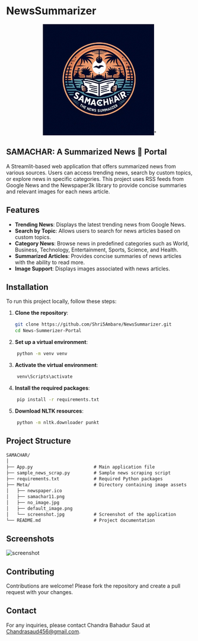 # NewsSummarizer
<p align="center">
  <img src="Meta/samachar.jpg" alt="screenshot" style="width:300px;height:auto;">" 
</p>



## SAMACHAR: A Summarized News 📰 Portal
A Streamlit-based web application that offers summarized news from various sources. Users can access trending news, search by custom topics, or explore news in specific categories. This project uses RSS feeds from Google News and the Newspaper3k library to provide concise summaries and relevant images for each news article.


## Features

- **Trending News**: Displays the latest trending news from Google News.
- **Search by Topic**: Allows users to search for news articles based on custom topics.
- **Category News**: Browse news in predefined categories such as World, Business, Technology, Entertainment, Sports, Science, and Health.
- **Summarized Articles**: Provides concise summaries of news articles with the ability to read more.
- **Image Support**: Displays images associated with news articles.

## Installation

To run this project locally, follow these steps:

1. **Clone the repository**:
   ```sh
   git clone https://github.com/Shri5Ambare/NewsSummarizer.git
   cd News-Summerizer-Portal

2. **Set up a virtual environment**:
```sh
    python -m venv venv 
```
3. **Activate the virtual environment**:
```sh
    venv\Scripts\activate
```
4.  **Install the required packages**:
```sh
    pip install -r requirements.txt
``` 
5.  **Download NLTK resources**:
```sh
    python -m nltk.downloader punkt
```


## Project Structure
```
SAMACHAR/
│
├── App.py                       # Main application file
├── sample_news_scrap.py         # Sample news scraping script
├── requirements.txt             # Required Python packages
├── Meta/                        # Directory containing image assets
│   ├── newspaper.ico
│   ├── samachar11.png
│   ├── no_image.jpg
│   ├── default_image.png
│   └── screenshot.jpg           # Screenshot of the application
└── README.md                    # Project documentation
```

## Screenshots
<img src="C:\Users\chand\Downloads\News Summarizer\NewsSummarizer\Meta\screenshot.jpg" alt="screenshot" style="max-width:100%;height:auto;">



## Contributing
Contributions are welcome! Please fork the repository and create a pull request with your changes.

## Contact
For any inquiries, please contact Chandra Bahadur Saud at [Chandrasaud456@gmail.com](mailto:chandrasaud456@gmail.com).







